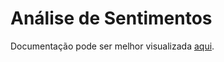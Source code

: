 
Análise de Sentimentos
======================
Documentação pode ser melhor visualizada  <a href="https://github.com/lucvsbraga/DataScience/blob/main/Project%201%20-%20AnaliseDeSentimento/Documentação.pdf">aqui</a>.
